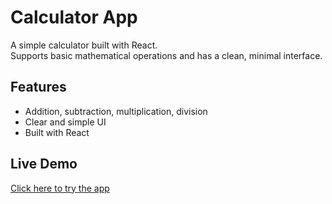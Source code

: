 # Calculator App

A simple calculator built with React.  
Supports basic mathematical operations and has a clean, minimal interface.

## Features
- Addition, subtraction, multiplication, division  
- Clear and simple UI  
- Built with React  

## Live Demo
[Click here to try the app](http:/calculator-jw.netlify.app)
